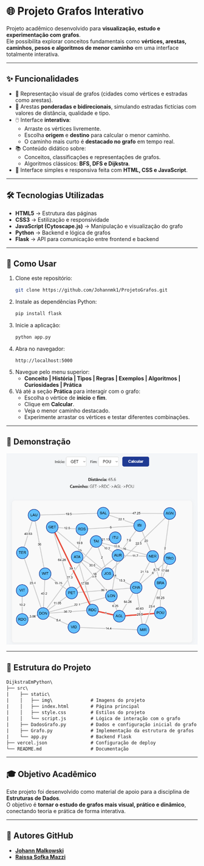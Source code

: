 # 🌐 Projeto Grafos Interativo

Projeto acadêmico desenvolvido para **visualização, estudo e experimentação com grafos**.  
Ele possibilita explorar conceitos fundamentais como **vértices, arestas, caminhos, pesos e algoritmos de menor caminho** em uma interface totalmente interativa.

---

## ✨ Funcionalidades

- 📍 Representação visual de grafos (cidades como vértices e estradas como arestas).  
- 🔗 Arestas **ponderadas e bidirecionais**, simulando estradas fictícias com valores de distância, qualidade e tipo.  
- 🖱️ Interface **interativa**:
  - Arraste os vértices livremente.  
  - Escolha **origem** e **destino** para calcular o menor caminho.  
  - O caminho mais curto é **destacado no grafo** em tempo real.  
- 📚 Conteúdo didático sobre:
  - Conceitos, classificações e representações de grafos.  
  - Algoritmos clássicos: **BFS, DFS e Dijkstra**.  
- 🎨 Interface simples e responsiva feita com **HTML, CSS e JavaScript**.  

---

## 🛠️ Tecnologias Utilizadas

- **HTML5** → Estrutura das páginas  
- **CSS3** → Estilização e responsividade  
- **JavaScript (Cytoscape.js)** → Manipulação e visualização do grafo  
- **Python** → Backend e lógica de grafos  
- **Flask** → API para comunicação entre frontend e backend  

---

## 🚀 Como Usar

1. Clone este repositório:  
   ```bash
   git clone https://github.com/Johannmk1/ProjetoGrafos.git
   ```
2. Instale as dependências Python:  
   ```bash
   pip install flask
   ```
3. Inicie a aplicação:  
   ```bash
   python app.py
   ```
4. Abra no navegador:  
   ```
   http://localhost:5000
   ```
5. Navegue pelo menu superior:  
   - **Conceito | História | Tipos | Regras | Exemplos | Algoritmos | Curiosidades | Prática**  
6. Vá até a seção **Prática** para interagir com o grafo:  
   - Escolha o vértice de **início** e **fim**.  
   - Clique em **Calcular**.  
   - Veja o menor caminho destacado.  
   - Experimente arrastar os vértices e testar diferentes combinações.  

---

## 📸 Demonstração

![Exemplo do Grafo](Projeto/static/img/GrafoExemplo.png)

---

## 📂 Estrutura do Projeto

```
DijkstraEmPython\
├── src\
|    ├── static\
|    │   ├── img\              # Imagens do projeto
|    │   ├── index.html        # Página principal
|    │   ├── style.css         # Estilos do projeto
|    │   └── script.js         # Lógica de interação com o grafo
|    ├── DadosGrafo.py         # Dados e configuração inicial do grafo
|    ├── Grafo.py              # Implementação da estrutura de grafos
|    └── app.py                # Backend Flask
├── vercel.json                # Configuração de deploy
└── README.md                  # Documentação
```

---

## 🎓 Objetivo Acadêmico

Este projeto foi desenvolvido como material de apoio para a disciplina de **Estruturas de Dados**.  
O objetivo é **tornar o estudo de grafos mais visual, prático e dinâmico**, conectando teoria e prática de forma interativa.

---

## 🔗 Autores GitHub 

- [**Johann Malkowski**](https://github.com/Johannmk1)  
- [**Raissa Sofka Mazzi**](https://github.com/Raissa-SM)  